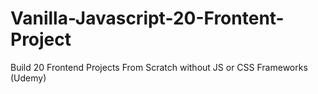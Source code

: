 # Vanilla-Javascript-20-Frontent-Project
Build 20 Frontend Projects From Scratch without JS or CSS Frameworks (Udemy)
